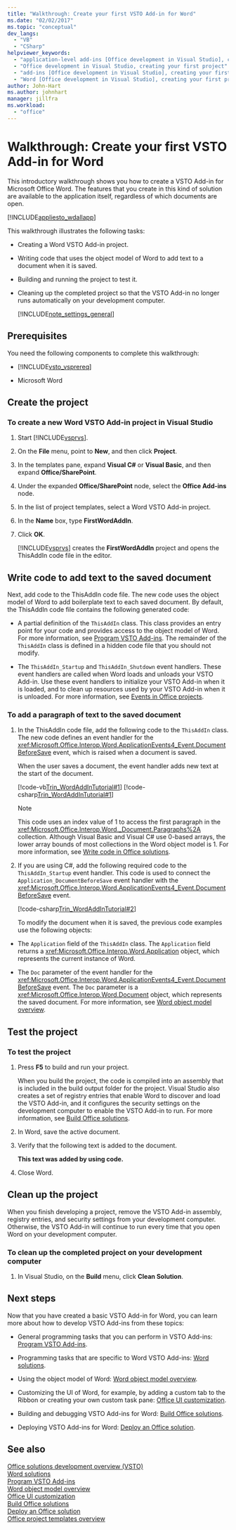 ```yaml
---
title: "Walkthrough: Create your first VSTO Add-in for Word"
ms.date: "02/02/2017"
ms.topic: "conceptual"
dev_langs: 
  - "VB"
  - "CSharp"
helpviewer_keywords: 
  - "application-level add-ins [Office development in Visual Studio], creating your first project"
  - "Office development in Visual Studio, creating your first project"
  - "add-ins [Office development in Visual Studio], creating your first project"
  - "Word [Office development in Visual Studio], creating your first project"
author: John-Hart
ms.author: johnhart
manager: jillfra
ms.workload: 
  - "office"
---
```

# Walkthrough: Create your first VSTO Add-in for Word
  This introductory walkthrough shows you how to create a VSTO Add-in for Microsoft Office Word. The features that you create in this kind of solution are available to the application itself, regardless of which documents are open.  
  
 [!INCLUDE[appliesto_wdallapp](../vsto/includes/appliesto-wdallapp-md.md)]  
  
 This walkthrough illustrates the following tasks:  
  
- Creating a Word VSTO Add-in project.  
  
- Writing code that uses the object model of Word to add text to a document when it is saved.  
  
- Building and running the project to test it.  
  
- Cleaning up the completed project so that the VSTO Add-in no longer runs automatically on your development computer.  
  
  [!INCLUDE[note_settings_general](../sharepoint/includes/note-settings-general-md.md)]  
  
## Prerequisites  
 You need the following components to complete this walkthrough:  
  
-   [!INCLUDE[vsto_vsprereq](../vsto/includes/vsto-vsprereq-md.md)]  
  
-   Microsoft Word  
  
## Create the project  
  
### To create a new Word VSTO Add-in project in Visual Studio  
  
1.  Start [!INCLUDE[vsprvs](../sharepoint/includes/vsprvs-md.md)].  
  
2.  On the **File** menu, point to **New**, and then click **Project**.  
  
3.  In the templates pane, expand **Visual C#** or **Visual Basic**, and then expand **Office/SharePoint**.  
  
4.  Under the expanded **Office/SharePoint** node, select the **Office Add-ins** node.  
  
5.  In the list of project templates, select a Word VSTO Add-in project.  
  
6.  In the **Name** box, type **FirstWordAddIn**.  
  
7.  Click **OK**.  
  
     [!INCLUDE[vsprvs](../sharepoint/includes/vsprvs-md.md)] creates the **FirstWordAddIn** project and opens the ThisAddIn code file in the editor.  
  
## Write code to add text to the saved document  
 Next, add code to the ThisAddIn code file. The new code uses the object model of Word to add boilerplate text to each saved document. By default, the ThisAddIn code file contains the following generated code:  
  
-   A partial definition of the `ThisAddIn` class. This class provides an entry point for your code and provides access to the object model of Word. For more information, see [Program VSTO Add-ins](../vsto/programming-vsto-add-ins.md). The remainder of the `ThisAddIn` class is defined in a hidden code file that you should not modify.  
  
-   The `ThisAddIn_Startup` and `ThisAddIn_Shutdown` event handlers. These event handlers are called when Word loads and unloads your VSTO Add-in. Use these event handlers to initialize your VSTO Add-in when it is loaded, and to clean up resources used by your VSTO Add-in when it is unloaded. For more information, see [Events in Office projects](../vsto/events-in-office-projects.md).  
  
### To add a paragraph of text to the saved document  
  
1. In the ThisAddIn code file, add the following code to the `ThisAddIn` class. The new code defines an event handler for the <xref:Microsoft.Office.Interop.Word.ApplicationEvents4_Event.DocumentBeforeSave> event, which is raised when a document is saved.  
  
    When the user saves a document, the event handler adds new text at the start of the document.  
  
    [!code-vb[Trin_WordAddInTutorial#1](../vsto/codesnippet/VisualBasic/FirstWordAddIn/ThisAddIn.vb#1)]
    [!code-csharp[Trin_WordAddInTutorial#1](../vsto/codesnippet/CSharp/FirstWordAddIn/ThisAddIn.cs#1)]  
  
   > [!NOTE]  
   >  This code uses an index value of 1 to access the first paragraph in the <xref:Microsoft.Office.Interop.Word._Document.Paragraphs%2A> collection. Although Visual Basic and Visual C# use 0-based arrays, the lower array bounds of most collections in the Word object model is 1. For more information, see [Write code in Office solutions](../vsto/writing-code-in-office-solutions.md).  
  
2. If you are using C#, add the following required code to the `ThisAddIn_Startup` event handler. This code is used to connect the `Application_DocumentBeforeSave` event handler with the <xref:Microsoft.Office.Interop.Word.ApplicationEvents4_Event.DocumentBeforeSave> event.  
  
    [!code-csharp[Trin_WordAddInTutorial#2](../vsto/codesnippet/CSharp/FirstWordAddIn/ThisAddIn.cs#2)]  
  
   To modify the document when it is saved, the previous code examples use the following objects:  
  
-   The `Application` field of the `ThisAddIn` class. The `Application` field returns a <xref:Microsoft.Office.Interop.Word.Application> object, which represents the current instance of Word.  
  
-   The `Doc` parameter of the event handler for the <xref:Microsoft.Office.Interop.Word.ApplicationEvents4_Event.DocumentBeforeSave> event. The `Doc` parameter is a <xref:Microsoft.Office.Interop.Word.Document> object, which represents the saved document. For more information, see [Word object model overview](../vsto/word-object-model-overview.md).  
  
## Test the project  
  
### To test the project  
  
1.  Press **F5** to build and run your project.  
  
     When you build the project, the code is compiled into an assembly that is included in the build output folder for the project. Visual Studio also creates a set of registry entries that enable Word to discover and load the VSTO Add-in, and it configures the security settings on the development computer to enable the VSTO Add-in to run. For more information, see [Build Office solutions](../vsto/building-office-solutions.md).  
  
2.  In Word, save the active document.  
  
3.  Verify that the following text is added to the document.  
  
     **This text was added by using code.**  
  
4.  Close Word.  
  
## Clean up the project  
 When you finish developing a project, remove the VSTO Add-in assembly, registry entries, and security settings from your development computer. Otherwise, the VSTO Add-in will continue to run every time that you open Word on your development computer.  
  
### To clean up the completed project on your development computer  
  
1.  In Visual Studio, on the **Build** menu, click **Clean Solution**.  
  
## Next steps  
 Now that you have created a basic VSTO Add-in for Word, you can learn more about how to develop VSTO Add-ins from these topics:  
  
-   General programming tasks that you can perform in VSTO Add-ins: [Program VSTO Add-ins](../vsto/programming-vsto-add-ins.md).  
  
-   Programming tasks that are specific to Word VSTO Add-ins: [Word solutions](../vsto/word-solutions.md).  
  
-   Using the object model of Word: [Word object model overview](../vsto/word-object-model-overview.md).  
  
-   Customizing the UI of Word, for example, by adding a custom tab to the Ribbon or creating your own custom task pane: [Office UI customization](../vsto/office-ui-customization.md).  
  
-   Building and debugging VSTO Add-ins for Word: [Build Office solutions](../vsto/building-office-solutions.md).  
  
-   Deploying VSTO Add-ins for Word: [Deploy an Office solution](../vsto/deploying-an-office-solution.md).  
  
## See also  
 [Office solutions development overview &#40;VSTO&#41;](../vsto/office-solutions-development-overview-vsto.md)   
 [Word solutions](../vsto/word-solutions.md)   
 [Program VSTO Add-ins](../vsto/programming-vsto-add-ins.md)   
 [Word object model overview](../vsto/word-object-model-overview.md)   
 [Office UI customization](../vsto/office-ui-customization.md)   
 [Build Office solutions](../vsto/building-office-solutions.md)   
 [Deploy an Office solution](../vsto/deploying-an-office-solution.md)   
 [Office project templates overview](../vsto/office-project-templates-overview.md)  
